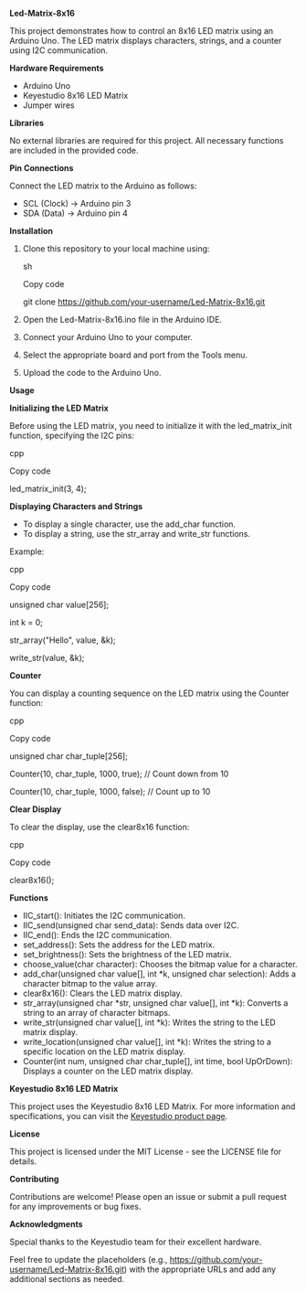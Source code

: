 ﻿**Led-Matrix-8x16**

This project demonstrates how to control an 8x16 LED matrix using an Arduino Uno. The LED matrix displays characters, strings, and a counter using I2C communication.

**Hardware Requirements**

- Arduino Uno
- Keyestudio 8x16 LED Matrix
- Jumper wires

**Libraries**

No external libraries are required for this project. All necessary functions are included in the provided code.

**Pin Connections**

Connect the LED matrix to the Arduino as follows:

- SCL (Clock) -> Arduino pin 3
- SDA (Data) -> Arduino pin 4

**Installation**

1. Clone this repository to your local machine using:

   sh

   Copy code

   git clone https://github.com/your-username/Led-Matrix-8x16.git

1. Open the Led-Matrix-8x16.ino file in the Arduino IDE.
1. Connect your Arduino Uno to your computer.
1. Select the appropriate board and port from the Tools menu.
1. Upload the code to the Arduino Uno.

**Usage**

**Initializing the LED Matrix**

Before using the LED matrix, you need to initialize it with the led\_matrix\_init function, specifying the I2C pins:

cpp

Copy code

led\_matrix\_init(3, 4);

**Displaying Characters and Strings**

- To display a single character, use the add\_char function.
- To display a string, use the str\_array and write\_str functions.

Example:

cpp

Copy code

unsigned char value[256];

int k = 0;

str\_array("Hello", value, &k);

write\_str(value, &k);

**Counter**

You can display a counting sequence on the LED matrix using the Counter function:

cpp

Copy code

unsigned char char\_tuple[256];

Counter(10, char\_tuple, 1000, true);  // Count down from 10

Counter(10, char\_tuple, 1000, false); // Count up to 10

**Clear Display**

To clear the display, use the clear8x16 function:

cpp

Copy code

clear8x16();

**Functions**

- IIC\_start(): Initiates the I2C communication.
- IIC\_send(unsigned char send\_data): Sends data over I2C.
- IIC\_end(): Ends the I2C communication.
- set\_address(): Sets the address for the LED matrix.
- set\_brightness(): Sets the brightness of the LED matrix.
- choose\_value(char character): Chooses the bitmap value for a character.
- add\_char(unsigned char value[], int \*k, unsigned char selection): Adds a character bitmap to the value array.
- clear8x16(): Clears the LED matrix display.
- str\_array(unsigned char \*str, unsigned char value[], int \*k): Converts a string to an array of character bitmaps.
- write\_str(unsigned char value[], int \*k): Writes the string to the LED matrix display.
- write\_location(unsigned char value[], int \*k): Writes the string to a specific location on the LED matrix display.
- Counter(int num, unsigned char char\_tuple[], int time, bool UpOrDown): Displays a counter on the LED matrix display.

**Keyestudio 8x16 LED Matrix**

This project uses the Keyestudio 8x16 LED Matrix. For more information and specifications, you can visit the [Keyestudio product page](http://www.keyestudio.com).

**License**

This project is licensed under the MIT License - see the LICENSE file for details.

**Contributing**

Contributions are welcome! Please open an issue or submit a pull request for any improvements or bug fixes.

**Acknowledgments**

Special thanks to the Keyestudio team for their excellent hardware.

Feel free to update the placeholders (e.g., https://github.com/your-username/Led-Matrix-8x16.git) with the appropriate URLs and add any additional sections as needed.

